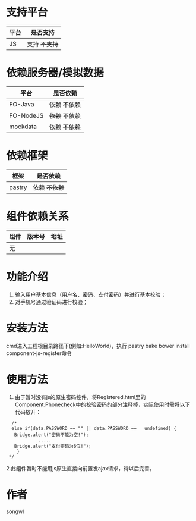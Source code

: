 # 支持平台

|平台 | 是否支持 |
|-----|------|
|JS    | 支持 ~~不支持~~    |
# 依赖服务器/模拟数据

|平台 | 是否依赖 |
|-----|------|
|FO-Java    | ~~依赖~~ 不依赖   |
|FO-NodeJS    | ~~依赖~~   不依赖   |
|mockdata    | 依赖  ~~不依赖~~  |

# 依赖框架

|框架 | 是否依赖 |
|-----|------|
|pastry   | 依赖  ~~不依赖~~   |


# 组件依赖关系

|组件 | 版本号 | 地址|
|-----|------|----|
|无    |     |    |

# 功能介绍
1. 输入用户基本信息（用户名、密码、支付密码）并进行基本校验；
2. 对手机号通过验证码进行校验；

# 安装方法
cmd进入工程根目录路径下(例如:HelloWorld)，执行 pastry bake bower install component-js-register命令

# 使用方法
1. 由于暂时没有js的原生密码控件，将Registered.html里的Component.Phonecheck中的校验密码的部分注释掉，实际使用时需将以下代码放开：

```
  /* 
  else if(data.PASSWORD == "" || data.PASSWORD ==   undefined) { 
   Bridge.alert("密码不能为空!");
            .....
   Bridge.alert("支付密码为6位!");
    }
 */
```

 
 2.此组件暂时不能用js原生直接向前置发ajax请求，待以后完善。
# 作者
songwl